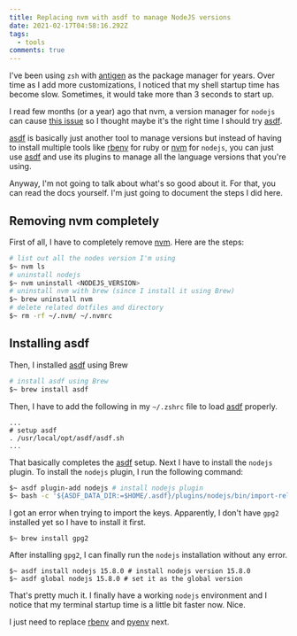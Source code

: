 ```yaml
---
title: Replacing nvm with asdf to manage NodeJS versions
date: 2021-02-17T04:58:16.292Z
tags:
  - tools
comments: true
---
```

I've been using `zsh` with [antigen][4] as the package manager for years. Over time as I add more customizations, I noticed that my shell startup time has become slow. Sometimes, it would take more than 3 seconds to start up.

I read few months (or a year) ago that nvm, a version manager for `nodejs` can cause [this issue][5] so I thought maybe it's the right time I should try [asdf][1].

[asdf][1] is basically just another tool to manage versions but instead of having to install multiple tools like [rbenv][2] for ruby or [nvm][3] for `nodejs`, you can just use [asdf][1] and use its plugins to manage all the language versions that you're using.

Anyway, I'm not going to talk about what's so good about it. For that, you can read the docs yourself. I'm just going to document the steps I did here.

## Removing nvm completely

First of all, I have to completely remove [nvm][3]. Here are the steps:

```bash
# list out all the nodes version I'm using
$~ nvm ls
# uninstall nodejs
$~ nvm uninstall <NODEJS_VERSION> 
# uninstall nvm with brew (since I install it using Brew)
$~ brew uninstall nvm
# delete related dotfiles and directory
$~ rm -rf ~/.nvm/ ~/.nvmrc
```

## Installing asdf

Then, I installed [asdf][1] using Brew

```bash
# install asdf using Brew
$~ brew install asdf
```

Then, I have to add the following in my `~/.zshrc` file to load [asdf][1] properly.

```
...
# setup asdf
. /usr/local/opt/asdf/asdf.sh
...
```

That basically completes the [asdf][1] setup. Next I have to install the `nodejs` plugin. To install the `nodejs` plugin, I run the following command:

```bash
$~ asdf plugin-add nodejs # install nodejs plugin
$~ bash -c '${ASDF_DATA_DIR:=$HOME/.asdf}/plugins/nodejs/bin/import-release-team-keyring # import nodejs release team OpenPGP keys
```

I got an error when trying to import the keys. Apparently, I don't have `gpg2` installed yet so I have to install it first.

```
$~ brew install gpg2
```

After installing `gpg2`, I can finally run the `nodejs` installation without any error.

```~
$~ asdf install nodejs 15.8.0 # install nodejs version 15.8.0
$~ asdf global nodejs 15.8.0 # set it as the global version
``` 

That's pretty much it. I finally have a working `nodejs` environment and I notice that my terminal startup time is a little bit faster now. Nice. 

I just need to replace [rbenv][2] and [pyenv][6] next.

[1]: https://asdf-vm.com/#/
[2]: https://github.com/rbenv/rbenv
[3]: https://github.com/nvm-sh/nvm
[4]: https://github.com/zsh-users/antigen
[5]: https://github.com/nvm-sh/nvm/issues/1277
[6]: https://github.com/pyenv/pyenv